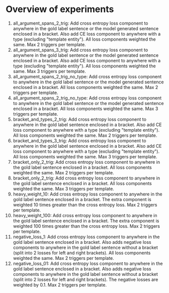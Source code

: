 # Overview of experiments
1. all_argument_spans_2_trig: Add cross entropy loss component to anywhere in the
gold label sentence or the model generated sentence enclosed in a bracket. Also
add CE loss component to anywhere with a type (excluding "template entity"). All
loss components weighted the same. Max 2 triggers per template.
2. all_argument_spans_3_trig: Add cross entropy loss component to anywhere in the
gold label sentence or the model generated sentence enclosed in a bracket. Also
add CE loss component to anywhere with a type (excluding "template entity"). All
loss components weighted the same. Max 3 triggers per template.
3. all_argument_spans_2_trig_no_type: Add cross entropy loss component to anywhere in the
gold label sentence or the model generated sentence enclosed in a bracket. All
loss components weighted the same. Max 2 triggers per template.
4. all_argument_spans_2_trig_no_type: Add cross entropy loss component to anywhere in the
gold label sentence or the model generated sentence enclosed in a bracket. All
loss components weighted the same. Max 3 triggers per template.
5. bracket_and_types_2_trig: Add cross entropy loss component to anywhere in the
gold label sentence enclosed in a bracket. Also add CE loss component to anywhere
with a type (excluding "template entity"). All loss components weighted the same.
Max 2 triggers per template.
6. bracket_and_types_3_trig: Add cross entropy loss component to anywhere in the
gold label sentence enclosed in a bracket. Also add CE loss component to anywhere
with a type (excluding "template entity"). All loss components weighted the same.
Max 3 triggers per template.
7. bracket_only_2_trig: Add cross entropy loss component to anywhere in the
gold label sentence enclosed in a bracket. All loss components weighted the same.
Max 2 triggers per template.
8. bracket_only_2_trig: Add cross entropy loss component to anywhere in the
gold label sentence enclosed in a bracket. All loss components weighted the same.
Max 3 triggers per template.
9. heavy_weight_10: Add cross entropy loss component to anywhere in the
gold label sentence enclosed in a bracket. The extra component is weighted 10 times
greater than the cross entropy loss. Max 2 triggers per template.
10. heavy_weight_100: Add cross entropy loss component to anywhere in the
gold label sentence enclosed in a bracket. The extra component is weighted 100 times
greater than the cross entropy loss. Max 2 triggers per template.
11. negative_loss_1: Add cross entropy loss component to anywhere in the
gold label sentence enclosed in a bracket. Also adds negative loss components to
anywhere in the gold label sentence without a bracket (split into 2 losses for left
and right brackets). All loss components weighted the same. Max 2 triggers per template.
12. negative_loss_01: Add cross entropy loss component to anywhere in the
gold label sentence enclosed in a bracket. Also adds negative loss components to
anywhere in the gold label sentence without a bracket (split into 2 losses for left
and right brackets). The negative losses are weighted by 0.1. Max 2 triggers per template.